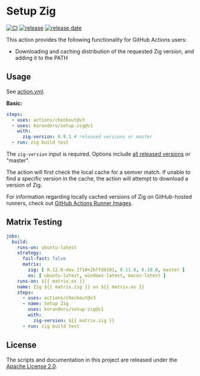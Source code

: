 # Setup Zig

[![CI](https://github.com/korandoru/setup-zig/actions/workflows/ci.yml/badge.svg)](https://github.com/korandoru/setup-zig/actions/workflows/ci.yml)
[![release](https://img.shields.io/github/v/release/korandoru/setup-zig)](https://github.com/korandoru/setup-zig/releases)
[![release date](https://img.shields.io/github/release-date/korandoru/setup-zig)](https://github.com/korandoru/setup-zig/releases)

This action provides the following functionality for GitHub Actions users:

* Downloading and caching distribution of the requested Zig version, and adding it to the PATH

## Usage

See [action.yml](action.yml).

**Basic:**

```yml
steps:
  - uses: actions/checkout@v3
  - uses: korandoru/setup-zig@v1
    with:
      zig-version: 0.9.1 # released versions or master
  - run: zig build test
```

The `zig-version` input is required. Options include [all released versions](https://ziglang.org/download/) or "master".

The action will first check the local cache for a semver match. If unable to find a specific version in the cache, the action will attempt to download a version of Zig.

For information regarding locally cached versions of Zig on GitHub-hosted runners, check out [GitHub Actions Runner Images](https://github.com/actions/runner-images).

## Matrix Testing

```yml
jobs:
  build:
    runs-on: ubuntu-latest
    strategy:
      fail-fast: false
      matrix:
        zig: [ 0.12.0-dev.1710+2bffd8101, 0.11.0, 0.10.0, master ]
        os: [ ubuntu-latest, windows-latest, macos-latest ]
    runs-on: ${{ matrix.os }}
    name: Zig ${{ matrix.zig }} on ${{ matrix.os }}
    steps:
      - uses: actions/checkout@v3
      - name: Setup Zig
        uses: korandoru/setup-zig@v1
        with:
          zig-version: ${{ matrix.zig }}
      - run: zig build test
```

## License

The scripts and documentation in this project are released under the [Apache License 2.0](LICENSE).
